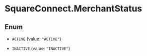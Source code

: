 # SquareConnect.MerchantStatus

## Enum


* `ACTIVE` (value: `"ACTIVE"`)

* `INACTIVE` (value: `"INACTIVE"`)


